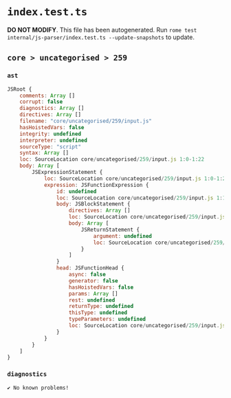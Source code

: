 # `index.test.ts`

**DO NOT MODIFY**. This file has been autogenerated. Run `rome test internal/js-parser/index.test.ts --update-snapshots` to update.

## `core > uncategorised > 259`

### `ast`

```javascript
JSRoot {
	comments: Array []
	corrupt: false
	diagnostics: Array []
	directives: Array []
	filename: "core/uncategorised/259/input.js"
	hasHoistedVars: false
	integrity: undefined
	interpreter: undefined
	sourceType: "script"
	syntax: Array []
	loc: SourceLocation core/uncategorised/259/input.js 1:0-1:22
	body: Array [
		JSExpressionStatement {
			loc: SourceLocation core/uncategorised/259/input.js 1:0-1:22
			expression: JSFunctionExpression {
				id: undefined
				loc: SourceLocation core/uncategorised/259/input.js 1:1-1:21
				body: JSBlockStatement {
					directives: Array []
					loc: SourceLocation core/uncategorised/259/input.js 1:11-1:21
					body: Array [
						JSReturnStatement {
							argument: undefined
							loc: SourceLocation core/uncategorised/259/input.js 1:13-1:19
						}
					]
				}
				head: JSFunctionHead {
					async: false
					generator: false
					hasHoistedVars: false
					params: Array []
					rest: undefined
					returnType: undefined
					thisType: undefined
					typeParameters: undefined
					loc: SourceLocation core/uncategorised/259/input.js 1:9-1:11
				}
			}
		}
	]
}
```

### `diagnostics`

```
✔ No known problems!

```
